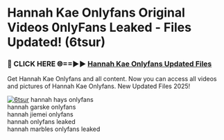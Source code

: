 # Hannah Kae Onlyfans Original Videos 0nlyFans Leaked - Files Updated! (6tsur)

<h3>🔴 CLICK HERE 🌐==►► <a href="https://tinyurl.com/3hn5wdd3" rel="nofollow">Hannah Kae Onlyfans Updated Files</a></h3>

Get Hannah Kae Onlyfans and all content. Now you can access all videos and pictures of Hannah Kae Onlyfans. New Updated Files 2025!

[![6tsur](https://i.imgur.com/4HnBqBT.gif)](https://tinyurl.com/3hn5wdd3)
hannah hays onlyfans<br>
hannah garske onlyfans<br>
hannah jiemei onlyfans<br>
hannah onlyfans leaked<br>
hannah marbles onlyfans leaked